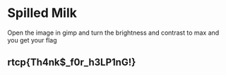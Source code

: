 # Spilled Milk

Open the image in gimp and turn the brightness and contrast to max and you get your flag

## rtcp{Th4nk$\_f0r\_h3LP1nG!}

